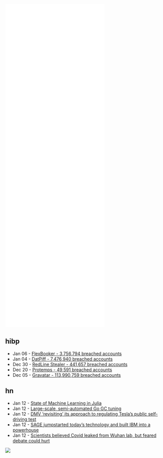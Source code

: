 ![Metrics](https://raw.githubusercontent.com/phixion/phixion/master/metrics.svg)

## hibp

<!--
for https://github.com/phixion/phixion/blob/main/.github/workflows/feeds.yml
-->
<!--START_SECTION:haveibeenpwnd-->
- Jan 06 - [FlexBooker - 3,756,794 breached accounts](https://haveibeenpwned.com/PwnedWebsites#FlexBooker)
- Jan 04 - [DatPiff - 7,476,940 breached accounts](https://haveibeenpwned.com/PwnedWebsites#DatPiff)
- Dec 30 - [RedLine Stealer - 441,657 breached accounts](https://haveibeenpwned.com/PwnedWebsites#RedLineStealer)
- Dec 20 - [Protemps - 49,591 breached accounts](https://haveibeenpwned.com/PwnedWebsites#Protemps)
- Dec 05 - [Gravatar - 113,990,759 breached accounts](https://haveibeenpwned.com/PwnedWebsites#Gravatar)
<!--END_SECTION:haveibeenpwnd-->

## hn

<!--
for https://github.com/phixion/phixion/blob/main/.github/workflows/feeds.yml
-->
<!--START_SECTION:hn-->
- Jan 12 - [State of Machine Learning in Julia](https://discourse.julialang.org/t/state-of-machine-learning-in-julia/74385)
- Jan 12 - [Large-scale, semi-automated Go GC tuning](https://eng.uber.com/how-we-saved-70k-cores-across-30-mission-critical-services/)
- Jan 12 - [DMV ‘revisiting’ its approach to regulating Tesla’s public self-driving test](https://www.latimes.com/business/story/2022-01-11/dmv-message-to-legislatures-ontesla-full-self-driving-safety-its-not-our-job)
- Jan 12 - [SAGE jumpstarted today’s technology and built IBM into a powerhouse](https://arstechnica.com/science/2022/01/the-most-important-computer-youve-never-heard-of/)
- Jan 12 - [Scientists believed Covid leaked from Wuhan lab, but feared debate could hurt](https://www.telegraph.co.uk/news/2022/01/11/scientists-believed-covid-leaked-wuhan-lab-feared-debate-could/)
<!--END_SECTION:hn-->

<!--
for https://yhype.me
-->
![](https://hit.yhype.me/github/profile?user_id=13013670)
